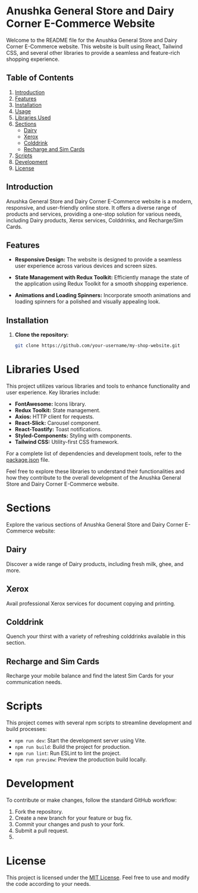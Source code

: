 # Anushka General Store and Dairy Corner E-Commerce Website

Welcome to the README file for the Anushka General Store and Dairy Corner E-Commerce website. This website is built using React, Tailwind CSS, and several other libraries to provide a seamless and feature-rich shopping experience.

## Table of Contents

1. [Introduction](#introduction)
2. [Features](#features)
3. [Installation](#installation)
4. [Usage](#usage)
5. [Libraries Used](#libraries-used)
6. [Sections](#sections)
   - [ Dairy](#-dairy)
   - [Xerox](#xerox)
   - [Colddrink](#colddrink)
   - [Recharge and Sim Cards](#recharge-and-sim-cards)
7. [Scripts](#scripts)
8. [Development](#development)
9. [License](#license)

## Introduction

Anushka General Store and Dairy Corner E-Commerce website is a modern, responsive, and user-friendly online store. It offers a diverse range of products and services, providing a one-stop solution for various needs, including Dairy products, Xerox services, Colddrinks, and Recharge/Sim Cards.

## Features

- **Responsive Design:** The website is designed to provide a seamless user experience across various devices and screen sizes.

- **State Management with Redux Toolkit:** Efficiently manage the state of the application using Redux Toolkit for a smooth shopping experience.

- **Animations and Loading Spinners:** Incorporate smooth animations and loading spinners for a polished and visually appealing look.

## Installation

1. **Clone the repository:**

   ```bash
   git clone https://github.com/your-username/my-shop-website.git
# Libraries Used

This project utilizes various libraries and tools to enhance functionality and user experience. Key libraries include:

- **FontAwesome:** Icons library.
- **Redux Toolkit:** State management.
- **Axios:** HTTP client for requests.
- **React-Slick:** Carousel component.
- **React-Toastify:** Toast notifications.
- **Styled-Components:** Styling with components.
- **Tailwind CSS:** Utility-first CSS framework.

For a complete list of dependencies and development tools, refer to the [package.json](https://github.com/your-username/my-shop-website/blob/main/package.json) file.

Feel free to explore these libraries to understand their functionalities and how they contribute to the overall development of the Anushka General Store and Dairy Corner E-Commerce website.
# Sections

Explore the various sections of Anushka General Store and Dairy Corner E-Commerce website:

## Dairy

Discover a wide range of Dairy products, including fresh milk, ghee, and more.

## Xerox

Avail professional Xerox services for document copying and printing.

## Colddrink

Quench your thirst with a variety of refreshing colddrinks available in this section.

## Recharge and Sim Cards

Recharge your mobile balance and find the latest Sim Cards for your communication needs.

# Scripts

This project comes with several npm scripts to streamline development and build processes:

- `npm run dev`: Start the development server using Vite.
- `npm run build`: Build the project for production.
- `npm run lint`: Run ESLint to lint the project.
- `npm run preview`: Preview the production build locally.

# Development

To contribute or make changes, follow the standard GitHub workflow:

1. Fork the repository.
2. Create a new branch for your feature or bug fix.
3. Commit your changes and push to your fork.
4. Submit a pull request.
5. 
# License

This project is licensed under the [MIT License](LICENSE). Feel free to use and modify the code according to your needs.

